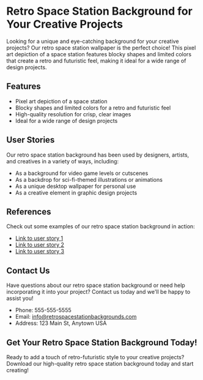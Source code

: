 <!--font:Dancing Script-->

# Retro Space Station Background for Your Creative Projects

Looking for a unique and eye-catching background for your creative projects? Our retro space station wallpaper is the perfect choice! This pixel art depiction of a space station features blocky shapes and limited colors that create a retro and futuristic feel, making it ideal for a wide range of design projects.

## Features

- Pixel art depiction of a space station
- Blocky shapes and limited colors for a retro and futuristic feel
- High-quality resolution for crisp, clear images
- Ideal for a wide range of design projects

## User Stories

Our retro space station background has been used by designers, artists, and creatives in a variety of ways, including:

- As a background for video game levels or cutscenes
- As a backdrop for sci-fi-themed illustrations or animations
- As a unique desktop wallpaper for personal use
- As a creative element in graphic design projects

## References

Check out some examples of our retro space station background in action:

- [Link to user story 1](#)
- [Link to user story 2](#)
- [Link to user story 3](#)

## Contact Us

Have questions about our retro space station background or need help incorporating it into your project? Contact us today and we'll be happy to assist you!

- Phone: 555-555-5555
- Email: info@retrospacestationbackgrounds.com
- Address: 123 Main St, Anytown USA

## Get Your Retro Space Station Background Today!

Ready to add a touch of retro-futuristic style to your creative projects? Download our high-quality retro space station background today and start creating!

<!--

Write me content for website with wallpaper which alt text is:

"A pixel art depiction of a space station, with blocky shapes and limited colors that create a retro and futuristic feel."

The name/title of the page should not be 1:1 copy of the alt text but rather a real content of the website which is using this wallpaper.

- Use markdown format 
- Start with heading
- Heading should be short and concise
- The content should look like a real website 
- The website should not be about the wallpaper, wallpaper is just a related background
- Heading should be contain work "wallpaper" or "background"
- Include real sections like references, contact, user stories, etc. use things relevant to the page purpose.
- Feel free to use structure like headings, bullets, numbering, blockquotes, paragraphs, horizontal lines, etc.
- You can use formatting like bold or _italic_
- You can include UTF-8 emojis
- Links should be only #hash anchors (and you can refer to the document itself)
- Do not include images


---


# Retro Space Station Background for Your Creative Projects

Looking for a unique and eye-catching background for your creative projects? Our retro space station wallpaper is the perfect choice! This pixel art depiction of a space station features blocky shapes and limited colors that create a retro and futuristic feel, making it ideal for a wide range of design projects.

## Features

- Pixel art depiction of a space station
- Blocky shapes and limited colors for a retro and futuristic feel
- High-quality resolution for crisp, clear images
- Ideal for a wide range of design projects

## User Stories

Our retro space station background has been used by designers, artists, and creatives in a variety of ways, including:

- As a background for video game levels or cutscenes
- As a backdrop for sci-fi-themed illustrations or animations
- As a unique desktop wallpaper for personal use
- As a creative element in graphic design projects

## References

Check out some examples of our retro space station background in action:

- [Link to user story 1](#)
- [Link to user story 2](#)
- [Link to user story 3](#)

## Contact Us

Have questions about our retro space station background or need help incorporating it into your project? Contact us today and we'll be happy to assist you!

- Phone: 555-555-5555
- Email: info@retrospacestationbackgrounds.com
- Address: 123 Main St, Anytown USA

## Get Your Retro Space Station Background Today!

Ready to add a touch of retro-futuristic style to your creative projects? Download our high-quality retro space station background today and start creating!

-->
